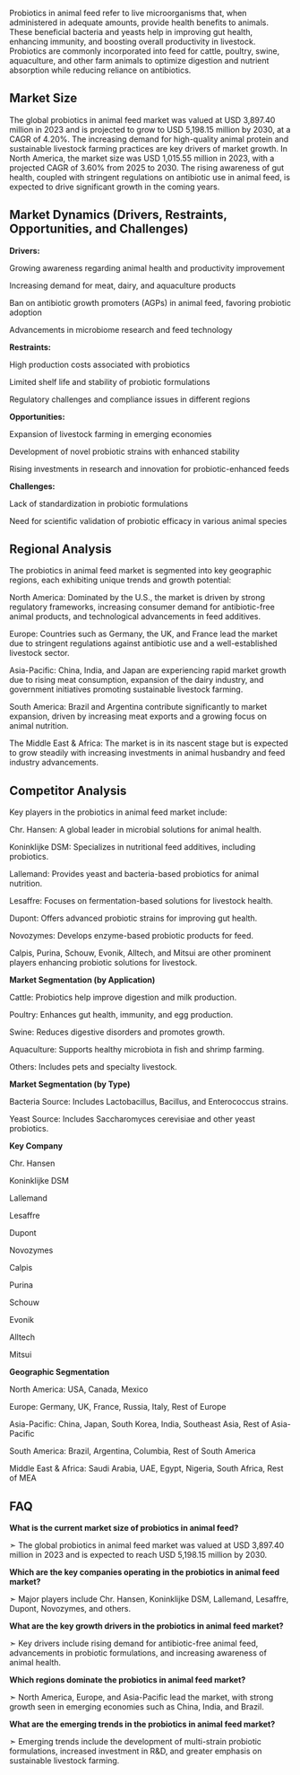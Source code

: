 Probiotics in animal feed refer to live microorganisms that, when administered in adequate amounts, provide health benefits to animals. These beneficial bacteria and yeasts help in improving gut health, enhancing immunity, and boosting overall productivity in livestock. Probiotics are commonly incorporated into feed for cattle, poultry, swine, aquaculture, and other farm animals to optimize digestion and nutrient absorption while reducing reliance on antibiotics.

## Market Size

The global probiotics in animal feed market was valued at USD 3,897.40 million in 2023 and is projected to grow to USD 5,198.15 million by 2030, at a CAGR of 4.20%. The increasing demand for high-quality animal protein and sustainable livestock farming practices are key drivers of market growth. In North America, the market size was USD 1,015.55 million in 2023, with a projected CAGR of 3.60% from 2025 to 2030. The rising awareness of gut health, coupled with stringent regulations on antibiotic use in animal feed, is expected to drive significant growth in the coming years.

## Market Dynamics (Drivers, Restraints, Opportunities, and Challenges)

**Drivers:**

Growing awareness regarding animal health and productivity improvement

Increasing demand for meat, dairy, and aquaculture products

Ban on antibiotic growth promoters (AGPs) in animal feed, favoring probiotic adoption

Advancements in microbiome research and feed technology

**Restraints:**

High production costs associated with probiotics

Limited shelf life and stability of probiotic formulations

Regulatory challenges and compliance issues in different regions

**Opportunities:**

Expansion of livestock farming in emerging economies

Development of novel probiotic strains with enhanced stability

Rising investments in research and innovation for probiotic-enhanced feeds

**Challenges:**

Lack of standardization in probiotic formulations

Need for scientific validation of probiotic efficacy in various animal species

## Regional Analysis

The probiotics in animal feed market is segmented into key geographic regions, each exhibiting unique trends and growth potential:

North America: Dominated by the U.S., the market is driven by strong regulatory frameworks, increasing consumer demand for antibiotic-free animal products, and technological advancements in feed additives.

Europe: Countries such as Germany, the UK, and France lead the market due to stringent regulations against antibiotic use and a well-established livestock sector.

Asia-Pacific: China, India, and Japan are experiencing rapid market growth due to rising meat consumption, expansion of the dairy industry, and government initiatives promoting sustainable livestock farming.

South America: Brazil and Argentina contribute significantly to market expansion, driven by increasing meat exports and a growing focus on animal nutrition.

The Middle East & Africa: The market is in its nascent stage but is expected to grow steadily with increasing investments in animal husbandry and feed industry advancements.

## Competitor Analysis

Key players in the probiotics in animal feed market include:

Chr. Hansen: A global leader in microbial solutions for animal health.

Koninklijke DSM: Specializes in nutritional feed additives, including probiotics.

Lallemand: Provides yeast and bacteria-based probiotics for animal nutrition.

Lesaffre: Focuses on fermentation-based solutions for livestock health.

Dupont: Offers advanced probiotic strains for improving gut health.

Novozymes: Develops enzyme-based probiotic products for feed.

Calpis, Purina, Schouw, Evonik, Alltech, and Mitsui are other prominent players enhancing probiotic solutions for livestock.

**Market Segmentation (by Application)**

Cattle: Probiotics help improve digestion and milk production.

Poultry: Enhances gut health, immunity, and egg production.

Swine: Reduces digestive disorders and promotes growth.

Aquaculture: Supports healthy microbiota in fish and shrimp farming.

Others: Includes pets and specialty livestock.

**Market Segmentation (by Type)**

Bacteria Source: Includes Lactobacillus, Bacillus, and Enterococcus strains.

Yeast Source: Includes Saccharomyces cerevisiae and other yeast probiotics.

**Key Company**

Chr. Hansen

Koninklijke DSM

Lallemand

Lesaffre

Dupont

Novozymes

Calpis

Purina

Schouw

Evonik

Alltech

Mitsui

**Geographic Segmentation**

North America: USA, Canada, Mexico

Europe: Germany, UK, France, Russia, Italy, Rest of Europe

Asia-Pacific: China, Japan, South Korea, India, Southeast Asia, Rest of Asia-Pacific

South America: Brazil, Argentina, Columbia, Rest of South America

Middle East & Africa: Saudi Arabia, UAE, Egypt, Nigeria, South Africa, Rest of MEA

## FAQ 

**What is the current market size of probiotics in animal feed?**

➣ The global probiotics in animal feed market was valued at USD 3,897.40 million in 2023 and is expected to reach USD 5,198.15 million by 2030.

**Which are the key companies operating in the probiotics in animal feed market?**

➣ Major players include Chr. Hansen, Koninklijke DSM, Lallemand, Lesaffre, Dupont, Novozymes, and others.

**What are the key growth drivers in the probiotics in animal feed market?**

➣ Key drivers include rising demand for antibiotic-free animal feed, advancements in probiotic formulations, and increasing awareness of animal health.

**Which regions dominate the probiotics in animal feed market?**

➣ North America, Europe, and Asia-Pacific lead the market, with strong growth seen in emerging economies such as China, India, and Brazil.

**What are the emerging trends in the probiotics in animal feed market?**

➣ Emerging trends include the development of multi-strain probiotic formulations, increased investment in R&D, and greater emphasis on sustainable livestock farming.
